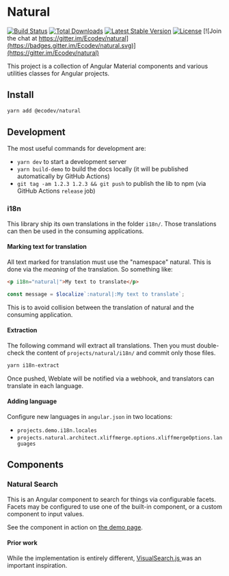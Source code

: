 # Natural

[![Build Status](https://github.com/Ecodev/natural/workflows/build/badge.svg)](https://github.com/Ecodev/natural/actions)
[![Total Downloads](https://img.shields.io/npm/dt/@ecodev/natural.svg)](https://www.npmjs.com/package/@ecodev/natural)
[![Latest Stable Version](https://img.shields.io/npm/v/@ecodev/natural.svg)](https://www.npmjs.com/package/@ecodev/natural)
[![License](https://img.shields.io/npm/l/@ecodev/natural.svg)](https://www.npmjs.com/package/@ecodev/natural)
[![Join the chat at https://gitter.im/Ecodev/natural](https://badges.gitter.im/Ecodev/natural.svg)](https://gitter.im/Ecodev/natural)

This project is a collection of Angular Material components and various utilities classes for Angular projects.

## Install

```bash
yarn add @ecodev/natural
```

## Development

The most useful commands for development are:

- `yarn dev` to start a development server
- `yarn build-demo` to build the docs locally (it will be published automatically by GitHub Actions)
- `git tag -am 1.2.3 1.2.3 && git push` to publish the lib to npm (via GitHub Actions `release` job)

### i18n

This library ship its own translations in the folder `i18n/`. Those translations can then be used
in the consuming applications.

#### Marking text for translation

All text marked for translation must use the "namespace" natural. This is done via the _meaning_
of the translation. So something like:

```html
<p i18n="natural|">My text to translate</p>
```

```ts
const message = $localize`:natural|:My text to translate`;
```

This is to avoid collision between the translation of natural and the consuming application.

#### Extraction

The following command will extract all translations. Then you must double-check the content of
`projects/natural/i18n/` and commit only those files.

```sh
yarn i18n-extract
```

Once pushed, Weblate will be notified via a webhook, and translators can translate in each language.

#### Adding language

Configure new languages in `angular.json` in two locations:

- `projects.demo.i18n.locales`
- `projects.natural.architect.xliffmerge.options.xliffmergeOptions.languages`

## Components

### Natural Search

This is an Angular component to search for things via configurable facets. Facets may be
configured to use one of the built-in component, or a custom component to input values.

See the component in action on [the demo page](https://ecodev.github.io/natural).

#### Prior work

While the implementation is entirely different, [VisualSearch.js
](https://github.com/documentcloud/visualsearch/) was an important inspiration.
